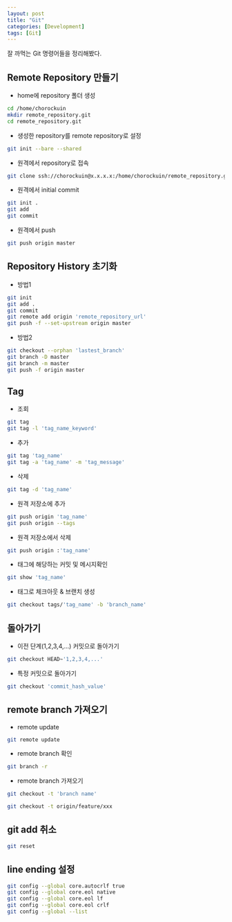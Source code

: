 ```yaml
---
layout: post
title: "Git"
categories: [Development]
tags: [Git]
---
```


잘 까먹는 Git 명령어들을 정리해봤다.

## Remote Repository 만들기
- home에 repository 폴더 생성
```bash
cd /home/chorockuin
mkdir remote_repository.git
cd remote_repository.git
```
- 생성한 repository를 remote repository로 설정
```bash
git init --bare --shared
```
- 원격에서 repository로 접속
```bash
git clone ssh://chorockuin@x.x.x.x:/home/chorockuin/remote_repository.git
```
- 원격에서 initial commit
```bash
git init .
git add
git commit
```
- 원격에서 push
```bash
git push origin master
```

## Repository History 초기화
- 방법1
```bash
git init
git add .
git commit
git remote add origin 'remote_repository_url'
git push -f --set-upstream origin master
```
- 방법2
```bash
git checkout --orphan 'lastest_branch'
git branch -D master
git branch -m master
git push -f origin master
```

## Tag
- 조회
```bash
git tag
git tag -l 'tag_name_keyword'
```
- 추가
```bash
git tag 'tag_name'
git tag -a 'tag_name' -m 'tag_message'
```
- 삭제
```bash
git tag -d 'tag_name'
```
- 원격 저장소에 추가
```bash
git push origin 'tag_name'
git push origin --tags
```
- 원격 저장소에서 삭제
```bash
git push origin :'tag_name'
```
- 태그에 해당하는 커밋 및 메시지확인
```bash
git show 'tag_name'
```
- 태그로 체크아웃 & 브랜치 생성
```bash
git checkout tags/'tag_name' -b 'branch_name'
```

## 돌아가기
- 이전 단계(1,2,3,4,...) 커밋으로 돌아가기
```bash
git checkout HEAD~'1,2,3,4,...'
```
- 특정 커밋으로 돌아가기
```bash
git checkout 'commit_hash_value'
```

## remote branch 가져오기
- remote update
```bash
git remote update
```
- remote branch 확인
```bash
git branch -r
```
- remote branch 가져오기
```bash
git checkout -t 'branch name'
```
```bash
git checkout -t origin/feature/xxx
```

## git add 취소
```bash
git reset
```

## line ending 설정
```bash
git config --global core.autocrlf true
git config --global core.eol native
git config --global core.eol lf
git config --global core.eol crlf
git config --global --list
```
